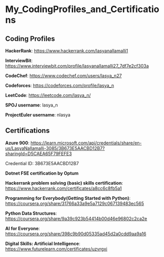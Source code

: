 # My_CodingProfiles_and_Certifications

Coding Profiles
---------------

**HackerRank**: https://www.hackerrank.com/lasyanallamalli1

**InterviewBit**: https://www.interviewbit.com/profile/lasyanallamalli27_7df7e2cf303a

**CodeChef**: https://www.codechef.com/users/lasya_n27

**Codeforces**: https://codeforces.com/profile/lasya_n

**LeetCode**: https://leetcode.com/lasya_n/

**SPOJ username**: lasya_n

**ProjectEuler username**: nlasya


Certifications
--------------

**Azure 900**: https://learn.microsoft.com/api/credentials/share/en-us/LasyaNallamalli-3085/3B673E5AACBD12B7?sharingId=D5CAEA65F79FEFE3

Credential ID: 3B673E5AACBD12B7

**Dotnet FSE certification by Optum**

**Hackerrank problem solving (basic) skills certification**: https://www.hackerrank.com/certificates/a8cc6c8fb5a1

**Programming for Everybody(Getting Started with Python)**: https://coursera.org/share/31766a33a9e5a7129c067139483ec565

**Python Data Structures**: https://coursera.org/share/9a39c923b54414b00d46e96802c2ca2e

**AI for Everyone**: https://coursera.org/share/398c9b90d05335ad45d2a0cdd9aa9a16

**Digital Skills: Artificial Intelligence**: https://www.futurelearn.com/certificates/uzvrgxi
